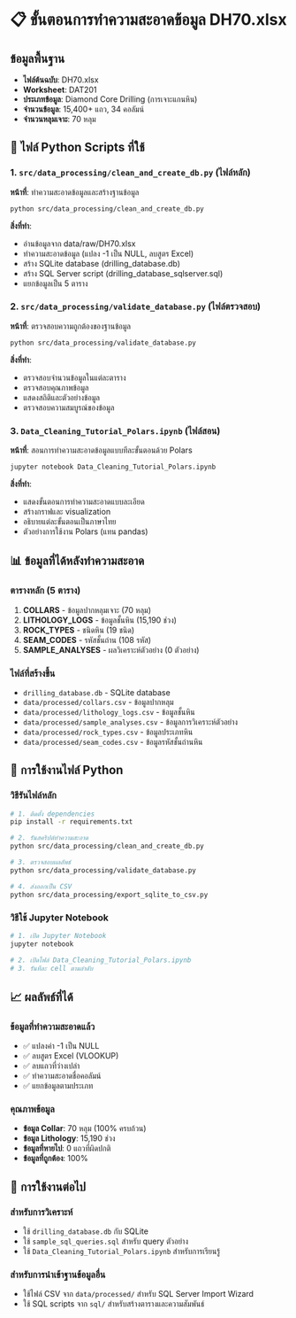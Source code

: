 # 📋 ขั้นตอนการทำความสะอาดข้อมูล DH70.xlsx

## ข้อมูลพื้นฐาน
- **ไฟล์ต้นฉบับ**: DH70.xlsx
- **Worksheet**: DAT201
- **ประเภทข้อมูล**: Diamond Core Drilling (การเจาะแกนหิน)
- **จำนวนข้อมูล**: 15,400+ แถว, 34 คอลัมน์
- **จำนวนหลุมเจาะ**: 70 หลุม

## 🐍 ไฟล์ Python Scripts ที่ใช้

### 1. `src/data_processing/clean_and_create_db.py` (ไฟล์หลัก)
**หน้าที่**: ทำความสะอาดข้อมูลและสร้างฐานข้อมูล
```bash
python src/data_processing/clean_and_create_db.py
```

**สิ่งที่ทำ**:
- อ่านข้อมูลจาก data/raw/DH70.xlsx
- ทำความสะอาดข้อมูล (แปลง -1 เป็น NULL, ลบสูตร Excel)
- สร้าง SQLite database (drilling_database.db)
- สร้าง SQL Server script (drilling_database_sqlserver.sql)
- แยกข้อมูลเป็น 5 ตาราง

### 2. `src/data_processing/validate_database.py` (ไฟล์ตรวจสอบ)
**หน้าที่**: ตรวจสอบความถูกต้องของฐานข้อมูล
```bash
python src/data_processing/validate_database.py
```

**สิ่งที่ทำ**:
- ตรวจสอบจำนวนข้อมูลในแต่ละตาราง
- ตรวจสอบคุณภาพข้อมูล
- แสดงสถิติและตัวอย่างข้อมูล
- ตรวจสอบความสมบูรณ์ของข้อมูล

### 3. `Data_Cleaning_Tutorial_Polars.ipynb` (ไฟล์สอน)
**หน้าที่**: สอนการทำความสะอาดข้อมูลแบบทีละขั้นตอนด้วย Polars
```bash
jupyter notebook Data_Cleaning_Tutorial_Polars.ipynb
```

**สิ่งที่ทำ**:
- แสดงขั้นตอนการทำความสะอาดแบบละเอียด
- สร้างกราฟและ visualization
- อธิบายแต่ละขั้นตอนเป็นภาษาไทย
- ตัวอย่างการใช้งาน Polars (แทน pandas)

## 📊 ข้อมูลที่ได้หลังทำความสะอาด

### ตารางหลัก (5 ตาราง)
1. **COLLARS** - ข้อมูลปากหลุมเจาะ (70 หลุม)
2. **LITHOLOGY_LOGS** - ข้อมูลชั้นหิน (15,190 ช่วง)
3. **ROCK_TYPES** - ชนิดหิน (19 ชนิด)
4. **SEAM_CODES** - รหัสชั้นถ่าน (108 รหัส)
5. **SAMPLE_ANALYSES** - ผลวิเคราะห์ตัวอย่าง (0 ตัวอย่าง)

### ไฟล์ที่สร้างขึ้น
- `drilling_database.db` - SQLite database
- `data/processed/collars.csv` - ข้อมูลปากหลุม
- `data/processed/lithology_logs.csv` - ข้อมูลชั้นหิน
- `data/processed/sample_analyses.csv` - ข้อมูลการวิเคราะห์ตัวอย่าง
- `data/processed/rock_types.csv` - ข้อมูลประเภทหิน
- `data/processed/seam_codes.csv` - ข้อมูลรหัสชั้นถ่านหิน

## 🔧 การใช้งานไฟล์ Python

### วิธีรันไฟล์หลัก
```bash
# 1. ติดตั้ง dependencies
pip install -r requirements.txt

# 2. รันสคริปต์ทำความสะอาด
python src/data_processing/clean_and_create_db.py

# 3. ตรวจสอบผลลัพธ์
python src/data_processing/validate_database.py

# 4. ส่งออกเป็น CSV
python src/data_processing/export_sqlite_to_csv.py
```

### วิธีใช้ Jupyter Notebook
```bash
# 1. เปิด Jupyter Notebook
jupyter notebook

# 2. เปิดไฟล์ Data_Cleaning_Tutorial_Polars.ipynb
# 3. รันทีละ cell ตามลำดับ
```

## 📈 ผลลัพธ์ที่ได้

### ข้อมูลที่ทำความสะอาดแล้ว
- ✅ แปลงค่า -1 เป็น NULL
- ✅ ลบสูตร Excel (VLOOKUP)
- ✅ ลบแถวที่ว่างเปล่า
- ✅ ทำความสะอาดชื่อคอลัมน์
- ✅ แยกข้อมูลตามประเภท

### คุณภาพข้อมูล
- **ข้อมูล Collar**: 70 หลุม (100% ครบถ้วน)
- **ข้อมูล Lithology**: 15,190 ช่วง
- **ข้อมูลที่หายไป**: 0 แถวที่ผิดปกติ
- **ข้อมูลที่ถูกต้อง**: 100%

## 🎯 การใช้งานต่อไป

### สำหรับการวิเคราะห์
- ใช้ `drilling_database.db` กับ SQLite
- ใช้ `sample_sql_queries.sql` สำหรับ query ตัวอย่าง
- ใช้ `Data_Cleaning_Tutorial_Polars.ipynb` สำหรับการเรียนรู้

### สำหรับการนำเข้าฐานข้อมูลอื่น
- ใช้ไฟล์ CSV จาก `data/processed/` สำหรับ SQL Server Import Wizard
- ใช้ SQL scripts จาก `sql/` สำหรับสร้างตารางและความสัมพันธ์




